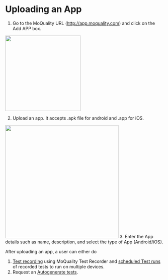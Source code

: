 # Uploading an App
1. Go to the MoQuality URL (http://app.moquality.com) and click on the Add APP box.
<img src="../dashboard-img/1.png" height="240px" />

2. Upload an app. It accepts .apk file for android and .app for iOS.
<img src="../dashboard-img/2.png" height="360px" />
3. Enter the App details such as name, description, and select the type of App (Android/iOS).


After uploading an app, a user can either do

1. [Test recording](getting-started/recorder-link) using MoQuality Test Recorder and [scheduled Test runs](getting-started/scheduling-tests) of  recorded tests to run on multiple devices. 
2. Request an  [Autogenerate tests](getting-started/auto-test).


